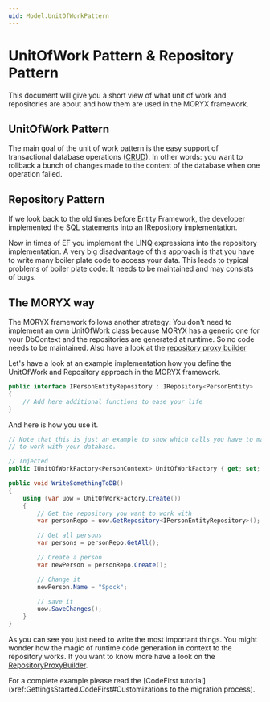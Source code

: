 ```yaml
---
uid: Model.UnitOfWorkPattern
---
```

# UnitOfWork Pattern & Repository Pattern

This document will give you a short view of what unit of work and repositories are about and how them are used in the MORYX framework.

## UnitOfWork Pattern

The main goal of the unit of work pattern is the easy support of transactional database operations ([CRUD](https://en.wikipedia.org/wiki/Create,_read,_update_and_delete)). In other words: you want to rollback a bunch of changes made to the content of the database when one operation failed.

## Repository Pattern

If we look back to the old times before Entity Framework, the developer implemented the SQL statements into an IRepository implementation.

Now in times of EF you implement the LINQ expressions into the repository implementation. A very big disadvantage of this approach is that you have to write many boiler plate code to access your data. This leads to typical problems of boiler plate code: It needs to be maintained and may consists of bugs.

## The MORYX way

The MORYX framework follows another strategy: You don't need to implement an own UnitOfWork class because MORYX has a generic one for your DbContext and the repositories are generated at runtime. So no code needs to be maintained. Also have a look at the [repository proxy builder](RepositoryProxyBuilder.md)

Let's have a look at an example implementation how you define the UnitOfWork and Repository approach in the MORYX framework.

````cs
public interface IPersonEntityRepository : IRepository<PersonEntity>
{
    // Add here additional functions to ease your life
}
````

And here is how you use it.

````cs
// Note that this is just an example to show which calls you have to make
// to work with your database.

// Injected
public IUnitOfWorkFactory<PersonContext> UnitOfWorkFactory { get; set; }

public void WriteSomethingToDB()
{
    using (var uow = UnitOfWorkFactory.Create())
    {
        // Get the repository you want to work with
        var personRepo = uow.GetRepository<IPersonEntityRepository>();

        // Get all persons
        var persons = personRepo.GetAll();

        // Create a person
        var newPerson = personRepo.Create();

        // Change it
        newPerson.Name = "Spock";

        // save it
        uow.SaveChanges();
    }
}
````

As you can see you just need to write the most important things. You might wonder how the magic of runtime code generation in context to the repository works. If you want to know more have a look on the [RepositoryProxyBuilder](xref:Model.RepositoryProxyBuilder).

For a complete example please read the [CodeFirst tutorial](xref:GettingsStarted.CodeFirst#Customizations to the migration process).
